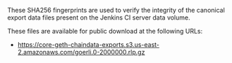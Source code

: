 These SHA256 fingerprints are used to verify the integrity of the
canonical export data files present on the Jenkins CI server data volume.

These files are available for public download at the following URLs:

- https://core-geth-chaindata-exports.s3.us-east-2.amazonaws.com/goerli.0-2000000.rlp.gz
